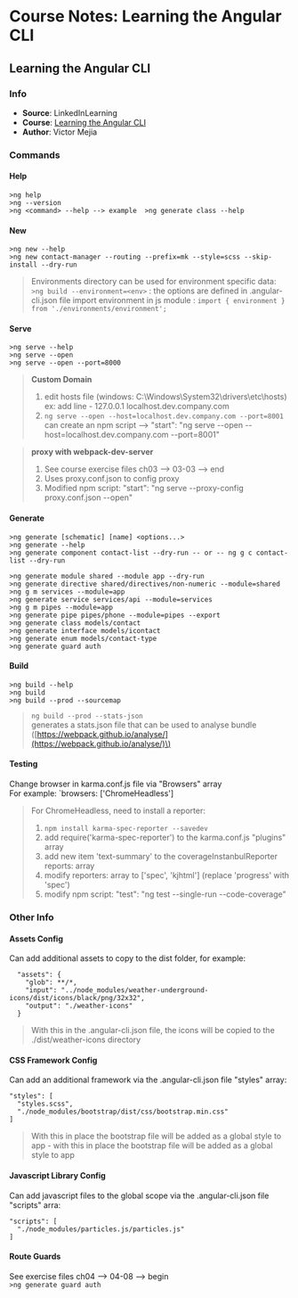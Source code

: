 # Course Notes: Learning the Angular CLI

## Learning the Angular CLI

### Info

* **Source**: LinkedInLearning
* **Course**: [Learning the Angular CLI](https://www.linkedin.com/learning/learning-the-angular-cli-2)
* **Author**: Victor Mejia

### Commands

#### Help

```text
>ng help
>ng --version
>ng <command> --help --> example  >ng generate class --help
```

#### New

```text
>ng new --help
>ng new contact-manager --routing --prefix=mk --style=scss --skip-install --dry-run
```

> Environments directory can be used for environment specific data: `>ng build --environment=<env>` : the options are defined in .angular-cli.json file import environment in js module : `import { environment } from './environments/environment';`

#### Serve

```text
>ng serve --help
>ng serve --open
>ng serve --open --port=8000
```

> **Custom Domain**
>
> 1. edit hosts file \(windows: C:\Windows\System32\drivers\etc\hosts\) ex: add line - 127.0.0.1 localhost.dev.company.com
> 2. `ng serve --open --host=localhost.dev.company.com --port=8001` can create an npm script --&gt; "start": "ng serve --open --host=localhost.dev.company.com --port=8001"

> **proxy with webpack-dev-server**
>
> 1. See course exercise files ch03 --&gt; 03-03 --&gt; end
> 2. Uses proxy.conf.json to config proxy
> 3. Modified npm script: "start": "ng serve --proxy-config proxy.conf.json --open"

#### Generate

```text
>ng generate [schematic] [name] <options...>
>ng generate --help
>ng generate component contact-list --dry-run -- or -- ng g c contact-list --dry-run

>ng generate module shared --module app --dry-run
>ng generate directive shared/directives/non-numeric --module=shared
>ng g m services --module=app
>ng generate service services/api --module=services
>ng g m pipes --module=app
>ng generate pipe pipes/phone --module=pipes --export
>ng generate class models/contact 
>ng generate interface models/icontact
>ng generate enum models/contact-type
>ng generate guard auth
```

#### Build

```text
>ng build --help
>ng build
>ng build --prod --sourcemap
```

> `ng build --prod --stats-json`  
> generates a stats.json file that can be used to analyse bundle \([https://webpack.github.io/analyse/](https://webpack.github.io/analyse/)\)

#### Testing

Change browser in karma.conf.js file via "Browsers" array  
For example: \`browsers: \['ChromeHeadless'\]

> For ChromeHeadless, need to install a reporter:
>
> 1. `npm install karma-spec-reporter --savedev`
> 2. add require\('karma-spec-reporter'\) to the karma.conf.js "plugins" array
> 3. add new item 'text-summary' to the coverageInstanbulReporter reports: array
> 4. modify reporters: array to \['spec', 'kjhtml'\] \(replace 'progress' with 'spec'\)
> 5. modify npm script: "test": "ng test --single-run --code-coverage"

### Other Info

#### Assets Config

Can add additional assets to copy to the dist folder, for example:

```text
  "assets": {
    "glob": **/*,
    "input": "../node_modules/weather-underground-icons/dist/icons/black/png/32x32",
    "output": "./weather-icons"
  }
```

> With this in the .angular-cli.json file, the icons will be copied to the ./dist/weather-icons directory

#### CSS Framework Config

Can add an additional framework via the .angular-cli.json file "styles" array:

```text
"styles": [
  "styles.scss",
  "./node_modules/bootstrap/dist/css/bootstrap.min.css"
]
```

> With this in place the bootstrap file will be added as a global style to app - with this in place the bootstrap file will be added as a global style to app

#### Javascript Library Config

Can add javascript files to the global scope via the .angular-cli.json file "scripts" arra:

```text
"scripts": [
  "./node_modules/particles.js/particles.js"
]
```

#### Route Guards

See exercise files ch04 --&gt; 04-08 --&gt; begin  
`>ng generate guard auth`

